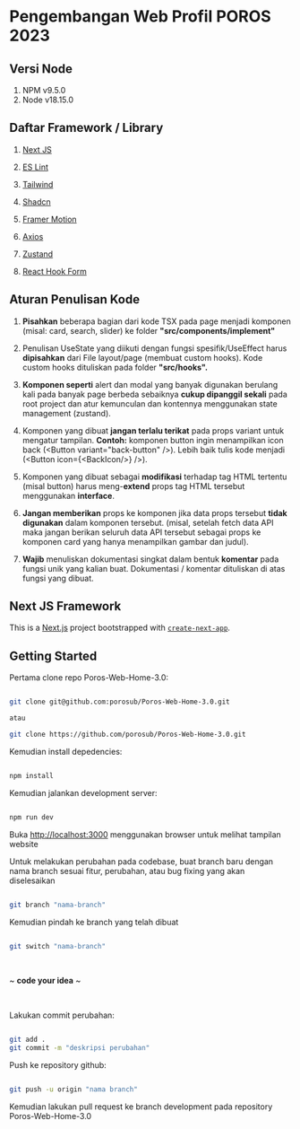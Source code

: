 # Pengembangan Web Profil POROS 2023

## Versi Node

1. NPM v9.5.0
2. Node v18.15.0

## Daftar Framework / Library

1. [Next JS](https://nextjs.org/)

2. ‌[ES Lint](https://eslint.org/)

3. ‌[Tailwind](https://tailwindcss.com/)

4. ‌[Shadcn](https://ui.shadcn.com/)

5. [Framer Motion](https://www.framer.com/motion/)

6. ‌[Axios](https://axios-http.com/)

7. [Zustand](https://zustand-demo.pmnd.rs/)

8. ‌[React Hook Form](https://www.react-hook-form.com/)

## Aturan Penulisan Kode

1.  **Pisahkan** beberapa bagian dari kode TSX pada page menjadi komponen (misal: card, search, slider) ke folder **"src/components/implement"**

2.  Penulisan UseState yang diikuti dengan fungsi spesifik/UseEffect harus **dipisahkan** dari File layout/page (membuat custom hooks). Kode custom hooks dituliskan pada folder **"src/hooks".**

3.  **Komponen seperti** alert dan modal yang banyak digunakan berulang kali pada banyak page berbeda sebaiknya **cukup dipanggil sekali** pada root project dan atur kemunculan dan kontennya menggunakan state management (zustand).

4.  Komponen yang dibuat **jangan terlalu terikat** pada props variant untuk mengatur tampilan. **Contoh:** komponen button ingin menampilkan icon back (\<Button variant="back-button" />). Lebih baik tulis kode menjadi (<Button icon={\<BackIcon/>} />).

5.  Komponen yang dibuat sebagai **modifikasi** terhadap tag HTML tertentu (misal button) harus meng-**extend** props tag HTML tersebut menggunakan **interface**.

6.  **Jangan memberikan** props ke komponen jika data props tersebut **tidak digunakan** dalam komponen tersebut. (misal, setelah fetch data API maka jangan berikan seluruh data API tersebut sebagai props ke komponen card yang hanya menampilkan gambar dan judul).

7.  **Wajib** menuliskan dokumentasi singkat dalam bentuk **komentar** pada fungsi unik yang kalian buat. Dokumentasi / komentar dituliskan di atas fungsi yang dibuat.

## Next JS Framework

This is a [Next.js](https://nextjs.org/) project bootstrapped with [`create-next-app`](https://github.com/vercel/next.js/tree/canary/packages/create-next-app).

## Getting Started

Pertama clone repo Poros-Web-Home-3.0:

```bash

git clone git@github.com:porosub/Poros-Web-Home-3.0.git

atau

git clone https://github.com/porosub/Poros-Web-Home-3.0.git

```

Kemudian install depedencies:

```bash

npm install

```

Kemudian jalankan development server:


```bash

npm run dev

```

Buka [http://localhost:3000](http://localhost:3000) menggunakan browser untuk melihat tampilan website

Untuk melakukan perubahan pada codebase, buat branch baru dengan nama branch sesuai fitur, perubahan, atau bug fixing yang akan diselesaikan

```bash

git branch "nama-branch"

```

Kemudian pindah ke branch yang telah dibuat

```bash

git switch "nama-branch"

```

<br/>

~ **code your idea** ~

<br/>

Lakukan commit perubahan:

```bash

git add .
git commit -m "deskripsi perubahan"

```

Push ke repository github:

```bash

git push -u origin "nama branch"

```

Kemudian lakukan pull request ke branch development pada repository Poros-Web-Home-3.0

